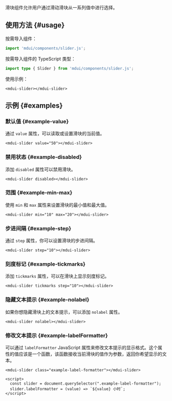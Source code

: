 滑块组件允许用户通过滑动滑块从一系列值中进行选择。

## 使用方法 {#usage}

按需导入组件：

```js
import 'mdui/components/slider.js';
```

按需导入组件的 TypeScript 类型：

```ts
import type { Slider } from 'mdui/components/slider.js';
```

使用示例：

```html,example,playgroundId=367
<mdui-slider></mdui-slider>
```

## 示例 {#examples}

### 默认值 {#example-value}

通过 `value` 属性，可以读取或设置滑块的当前值。

```html,example,expandable,playgroundId=368
<mdui-slider value="50"></mdui-slider>
```

### 禁用状态 {#example-disabled}

添加 `disabled` 属性可以禁用滑块。

```html,example,expandable,playgroundId=369
<mdui-slider disabled></mdui-slider>
```

### 范围 {#example-min-max}

使用 `min` 和 `max` 属性来设置滑块的最小值和最大值。

```html,example,expandable,playgroundId=370
<mdui-slider min="10" max="20"></mdui-slider>
```

### 步进间隔 {#example-step}

通过 `step` 属性，你可以设置滑块的步进间隔。

```html,example,expandable,playgroundId=371
<mdui-slider step="10"></mdui-slider>
```

### 刻度标记 {#example-tickmarks}

添加 `tickmarks` 属性，可以在滑块上显示刻度标记。

```html,example,expandable,playgroundId=372
<mdui-slider tickmarks step="10"></mdui-slider>
```

### 隐藏文本提示 {#example-nolabel}

如果你想隐藏滑块上的文本提示，可以添加 `nolabel` 属性。

```html,example,expandable,playgroundId=373
<mdui-slider nolabel></mdui-slider>
```

### 修改文本提示 {#example-labelFormatter}

可以通过 `labelFormatter` JavaScript 属性来修改文本提示的显示格式。这个属性的值应该是一个函数，该函数接收当前滑块的值作为参数，返回你希望显示的文本。

```html,example,expandable,playgroundId=374
<mdui-slider class="example-label-formatter"></mdui-slider>

<script>
  const slider = document.querySelector(".example-label-formatter");
  slider.labelFormatter = (value) => `${value} 小时`;
</script>
```
